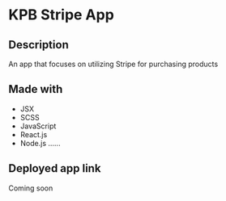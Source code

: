 # KPB Stripe App 

## Description 
An app that focuses on utilizing Stripe for purchasing products

## Made with
* JSX
* SCSS
* JavaScript
* React.js 
* Node.js
......

## Deployed app link
Coming soon 


